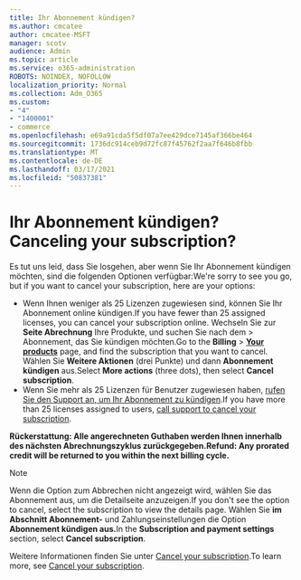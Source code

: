 ```yaml
---
title: Ihr Abonnement kündigen?
ms.author: cmcatee
author: cmcatee-MSFT
manager: scotv
audience: Admin
ms.topic: article
ms.service: o365-administration
ROBOTS: NOINDEX, NOFOLLOW
localization_priority: Normal
ms.collection: Adm_O365
ms.custom:
- "4"
- "1400001"
- commerce
ms.openlocfilehash: e69a91cda5f5df07a7ee429dce7145af366be464
ms.sourcegitcommit: 1736dc914ceb9d72fc87f45762f2aa7f646b8fbb
ms.translationtype: MT
ms.contentlocale: de-DE
ms.lasthandoff: 03/17/2021
ms.locfileid: "50837381"
---
```

# <a name="canceling-your-subscription"></a><span data-ttu-id="5e5b3-102">Ihr Abonnement kündigen?</span><span class="sxs-lookup"><span data-stu-id="5e5b3-102">Canceling your subscription?</span></span>

<span data-ttu-id="5e5b3-103">Es tut uns leid, dass Sie losgehen, aber wenn Sie Ihr Abonnement kündigen möchten, sind die folgenden Optionen verfügbar:</span><span class="sxs-lookup"><span data-stu-id="5e5b3-103">We're sorry to see you go, but if you want to cancel your subscription, here are your options:</span></span>
  
- <span data-ttu-id="5e5b3-104">Wenn Ihnen weniger als 25 Lizenzen zugewiesen sind, können Sie Ihr Abonnement online kündigen.</span><span class="sxs-lookup"><span data-stu-id="5e5b3-104">If you have fewer than 25 assigned licenses, you can cancel your subscription online.</span></span> <span data-ttu-id="5e5b3-105">Wechseln Sie zur **Seite Abrechnung** Ihre Produkte, und suchen Sie nach dem \> **[](https://go.microsoft.com/fwlink/p/?linkid=842054)** Abonnement, das Sie kündigen möchten.</span><span class="sxs-lookup"><span data-stu-id="5e5b3-105">Go to the **Billing** \> **[Your products](https://go.microsoft.com/fwlink/p/?linkid=842054)** page, and find the subscription that you want to cancel.</span></span> <span data-ttu-id="5e5b3-106">Wählen Sie **Weitere Aktionen** (drei Punkte) und dann **Abonnement kündigen** aus.</span><span class="sxs-lookup"><span data-stu-id="5e5b3-106">Select **More actions** (three dots), then select **Cancel subscription**.</span></span>
- <span data-ttu-id="5e5b3-107">Wenn Sie mehr als 25 Lizenzen für Benutzer zugewiesen haben, [rufen Sie den Support an, um Ihr Abonnement zu kündigen](https://docs.microsoft.com/microsoft-365/admin/contact-support-for-business-products?view=o365-worldwide).</span><span class="sxs-lookup"><span data-stu-id="5e5b3-107">If you have more than 25 licenses assigned to users, [call support to cancel your subscription](https://docs.microsoft.com/microsoft-365/admin/contact-support-for-business-products?view=o365-worldwide).</span></span>
  
<span data-ttu-id="5e5b3-108">**Rückerstattung: Alle angerechneten Guthaben werden Ihnen innerhalb des nächsten Abrechnungszyklus zurückgegeben.**</span><span class="sxs-lookup"><span data-stu-id="5e5b3-108">**Refund: Any prorated credit will be returned to you within the next billing cycle.**</span></span>

> [!NOTE]
> <span data-ttu-id="5e5b3-109">Wenn die Option zum Abbrechen nicht angezeigt wird, wählen Sie das Abonnement aus, um die Detailseite anzuzeigen.</span><span class="sxs-lookup"><span data-stu-id="5e5b3-109">If you don't see the option to cancel, select the subscription to view the details page.</span></span> <span data-ttu-id="5e5b3-110">Wählen Sie **im Abschnitt Abonnement-** und Zahlungseinstellungen die Option **Abonnement kündigen aus.**</span><span class="sxs-lookup"><span data-stu-id="5e5b3-110">In the **Subscription and payment settings** section, select **Cancel subscription**.</span></span>

<span data-ttu-id="5e5b3-111">Weitere Informationen finden Sie unter [Cancel your subscription](https://docs.microsoft.com/microsoft-365/commerce/subscriptions/cancel-your-subscription).</span><span class="sxs-lookup"><span data-stu-id="5e5b3-111">To learn more, see [Cancel your subscription](https://docs.microsoft.com/microsoft-365/commerce/subscriptions/cancel-your-subscription).</span></span>